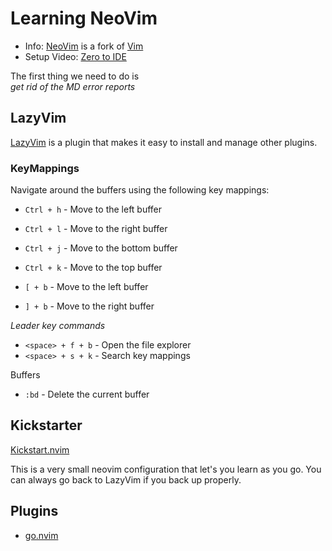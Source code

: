 # Learning NeoVim

- Info: [NeoVim](https://neovim.io/) is a fork of [Vim](https://www.vim.org/)
- Setup Video: [Zero to IDE](https://www.youtube.com/watch?v=N93cTbtLCIM)

The first thing we need to do is  
_get rid of the MD error reports_

## LazyVim

[LazyVim](https://lazyvim.org/) is a plugin that makes it easy to install and manage other plugins.

### KeyMappings

Navigate around the buffers using the following key mappings:

- `Ctrl + h` - Move to the left buffer
- `Ctrl + l` - Move to the right buffer
- `Ctrl + j` - Move to the bottom buffer
- `Ctrl + k` - Move to the top buffer

- `[ + b` - Move to the left buffer
- `] + b` - Move to the right buffer

_Leader key commands_

- `<space> + f + b` - Open the file explorer
- `<space> + s + k` - Search key mappings

Buffers

- `:bd` - Delete the current buffer


## Kickstarter

[Kickstart.nvim](https://github.com/nvim-lua/kickstart.nvim)

This is a very small neovim configuration that let's you learn
as you go.  You can always go back to LazyVim if you back up properly.

## Plugins

- [go.nvim](https://github.com/ray-x/go.nvim)
